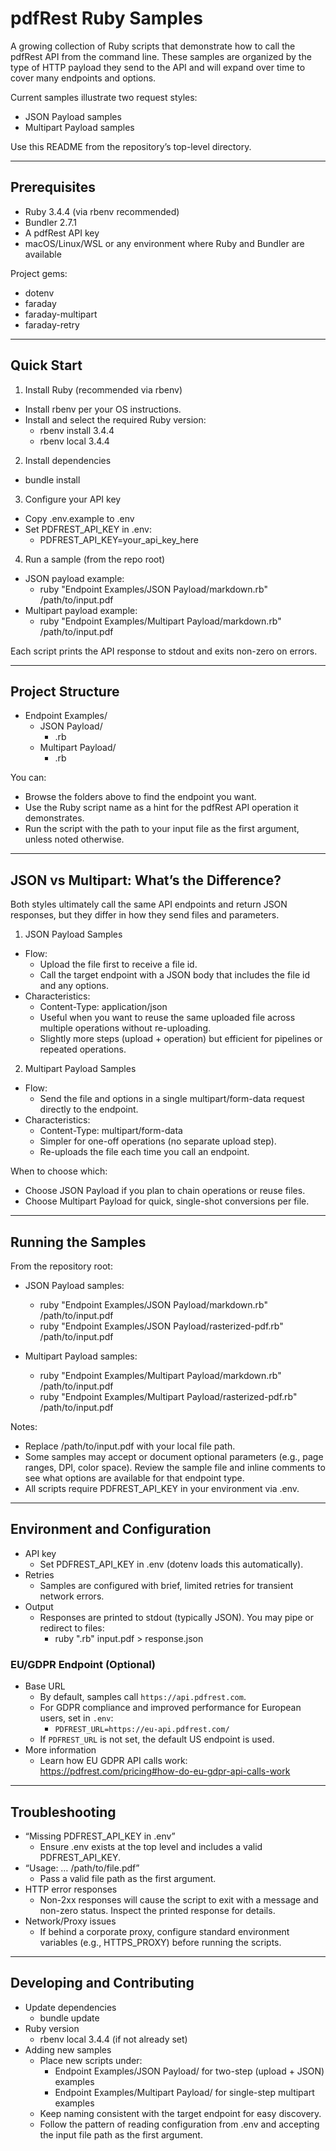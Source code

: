 # pdfRest Ruby Samples

A growing collection of Ruby scripts that demonstrate how to call the pdfRest API from the command line. These samples are organized by the type of HTTP payload they send to the API and will expand over time to cover many endpoints and options.

Current samples illustrate two request styles:
- JSON Payload samples
- Multipart Payload samples

Use this README from the repository’s top-level directory.

---

## Prerequisites

- Ruby 3.4.4 (via rbenv recommended)
- Bundler 2.7.1
- A pdfRest API key
- macOS/Linux/WSL or any environment where Ruby and Bundler are available

Project gems:
- dotenv
- faraday
- faraday-multipart
- faraday-retry

---

## Quick Start

1) Install Ruby (recommended via rbenv)
- Install rbenv per your OS instructions.
- Install and select the required Ruby version:
    - rbenv install 3.4.4
    - rbenv local 3.4.4

2) Install dependencies
- bundle install

3) Configure your API key
- Copy .env.example to .env
- Set PDFREST_API_KEY in .env:
    - PDFREST_API_KEY=your_api_key_here

4) Run a sample (from the repo root)
- JSON payload example:
    - ruby "Endpoint Examples/JSON Payload/markdown.rb" /path/to/input.pdf
- Multipart payload example:
    - ruby "Endpoint Examples/Multipart Payload/markdown.rb" /path/to/input.pdf

Each script prints the API response to stdout and exits non-zero on errors.

---

## Project Structure

- Endpoint Examples/
    - JSON Payload/
        - <endpoint>.rb
    - Multipart Payload/
        - <endpoint>.rb

You can:

- Browse the folders above to find the endpoint you want.
- Use the Ruby script name as a hint for the pdfRest API operation it demonstrates.
- Run the script with the path to your input file as the first argument, unless noted otherwise.

---

## JSON vs Multipart: What’s the Difference?

Both styles ultimately call the same API endpoints and return JSON responses, but they differ in how they send files and parameters.

1) JSON Payload Samples
- Flow:
    - Upload the file first to receive a file id.
    - Call the target endpoint with a JSON body that includes the file id and any options.
- Characteristics:
    - Content-Type: application/json
    - Useful when you want to reuse the same uploaded file across multiple operations without re-uploading.
    - Slightly more steps (upload + operation) but efficient for pipelines or repeated operations.

2) Multipart Payload Samples
- Flow:
    - Send the file and options in a single multipart/form-data request directly to the endpoint.
- Characteristics:
    - Content-Type: multipart/form-data
    - Simpler for one-off operations (no separate upload step).
    - Re-uploads the file each time you call an endpoint.

When to choose which:
- Choose JSON Payload if you plan to chain operations or reuse files.
- Choose Multipart Payload for quick, single-shot conversions per file.

---

## Running the Samples

From the repository root:

- JSON Payload samples:
    - ruby "Endpoint Examples/JSON Payload/markdown.rb" /path/to/input.pdf
    - ruby "Endpoint Examples/JSON Payload/rasterized-pdf.rb" /path/to/input.pdf

- Multipart Payload samples:
    - ruby "Endpoint Examples/Multipart Payload/markdown.rb" /path/to/input.pdf
    - ruby "Endpoint Examples/Multipart Payload/rasterized-pdf.rb" /path/to/input.pdf

Notes:
- Replace /path/to/input.pdf with your local file path.
- Some samples may accept or document optional parameters (e.g., page ranges, DPI, color space). Review the sample file and inline comments to see what options are available for that endpoint type.
- All scripts require PDFREST_API_KEY in your environment via .env.

---

## Environment and Configuration

- API key
    - Set PDFREST_API_KEY in .env (dotenv loads this automatically).
- Retries
    - Samples are configured with brief, limited retries for transient network errors.
- Output
    - Responses are printed to stdout (typically JSON). You may pipe or redirect to files:
        - ruby "<path to sample>.rb" input.pdf > response.json

### EU/GDPR Endpoint (Optional)

- Base URL
    - By default, samples call `https://api.pdfrest.com`.
    - For GDPR compliance and improved performance for European users, set in `.env`:
        - `PDFREST_URL=https://eu-api.pdfrest.com/`
    - If `PDFREST_URL` is not set, the default US endpoint is used.
- More information
    - Learn how EU GDPR API calls work: https://pdfrest.com/pricing#how-do-eu-gdpr-api-calls-work

---

## Troubleshooting

- “Missing PDFREST_API_KEY in .env”
    - Ensure .env exists at the top level and includes a valid PDFREST_API_KEY.
- “Usage: … /path/to/file.pdf”
    - Pass a valid file path as the first argument.
- HTTP error responses
    - Non-2xx responses will cause the script to exit with a message and non-zero status. Inspect the printed response for details.
- Network/Proxy issues
    - If behind a corporate proxy, configure standard environment variables (e.g., HTTPS_PROXY) before running the scripts.

---

## Developing and Contributing

- Update dependencies
    - bundle update
- Ruby version
    - rbenv local 3.4.4 (if not already set)
- Adding new samples
    - Place new scripts under:
        - Endpoint Examples/JSON Payload/ for two-step (upload + JSON) examples
        - Endpoint Examples/Multipart Payload/ for single-step multipart examples
    - Keep naming consistent with the target endpoint for easy discovery.
    - Follow the pattern of reading configuration from .env and accepting the input file path as the first argument.